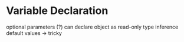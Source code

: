 # Variable Declaration

optional parameters (?)
can declare object as read-only
type inference
default values -> tricky